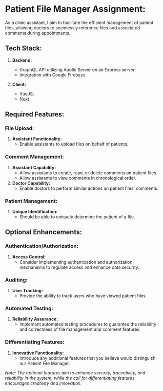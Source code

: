 # Patient File Manager Assignment:

As a clinic assistant, I aim to facilitate the efficient management of patient files, allowing doctors to seamlessly reference files and associated comments during appointments.

## Tech Stack:

1. **Backend:**
   - GraphQL API utilizing Apollo Server on an Express server.
   - Integration with Google Firebase.

2. **Client:**
   - VueJS.
   - Nuxt

## Required Features:

### File Upload:
1. **Assistant Functionality:**
   - Enable assistants to upload files on behalf of patients.

### Comment Management:
1. **Assistant Capability:**
   - Allow assistants to create, read, or delete comments on patient files.
   - Allow assistants to view comments in chronological order.
2. **Doctor Capability:**
   - Enable doctors to perform similar actions on patient files' comments.

### Patient Management:
1. **Unique Identification:**
   - Should be able to uniquely determine the patient of a file.

## Optional Enhancements:

### Authentication/Authorization:
1. **Access Control:**
   - Consider implementing authentication and authorization mechanisms to regulate access and enhance data security.

### Auditing:
1. **User Tracking:**
   - Provide the ability to track users who have viewed patient files.

### Automated Testing:
1. **Reliability Assurance:**
   - Implement automated testing procedures to guarantee the reliability and correctness of file management and comment features.

### Differentiating Features:
1. **Innovative Functionality:**
   - Introduce any additional features that you believe would distinguish our Patient File Manager.

*Note: The optional features aim to enhance security, traceability, and reliability in the system, while the call for differentiating features encourages creativity and innovation.*
